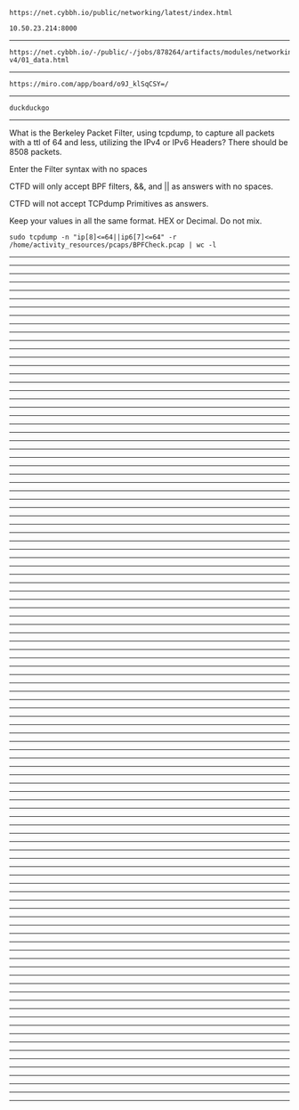     https://net.cybbh.io/public/networking/latest/index.html

    10.50.23.214:8000
____________________________________________________________________________________________________________________
    https://net.cybbh.io/-/public/-/jobs/878264/artifacts/modules/networking/slides-v4/01_data.html
____________________________________________________________________________________________________________________
    https://miro.com/app/board/o9J_klSqCSY=/
____________________________________________________________________________________________________________________
    duckduckgo
____________________________________________________________________________________________________________________
What is the Berkeley Packet Filter, using tcpdump, to capture all packets with a ttl of 64 and less, utilizing the IPv4 or IPv6 Headers? There should be 8508 packets.

Enter the Filter syntax with no spaces

   CTFD will only accept BPF filters, &&, and || as answers with no spaces.

   CTFD will not accept TCPdump Primitives as answers.

   Keep your values in all the same format. HEX or Decimal. Do not mix.

    sudo tcpdump -n "ip[8]<=64||ip6[7]<=64" -r /home/activity_resources/pcaps/BPFCheck.pcap | wc -l
____________________________________________________________________________________________________________________


____________________________________________________________________________________________________________________

____________________________________________________________________________________________________________________

____________________________________________________________________________________________________________________

____________________________________________________________________________________________________________________

____________________________________________________________________________________________________________________

____________________________________________________________________________________________________________________

____________________________________________________________________________________________________________________

____________________________________________________________________________________________________________________

____________________________________________________________________________________________________________________

____________________________________________________________________________________________________________________

____________________________________________________________________________________________________________________

____________________________________________________________________________________________________________________

____________________________________________________________________________________________________________________

____________________________________________________________________________________________________________________

____________________________________________________________________________________________________________________

____________________________________________________________________________________________________________________

____________________________________________________________________________________________________________________

____________________________________________________________________________________________________________________

____________________________________________________________________________________________________________________

____________________________________________________________________________________________________________________

____________________________________________________________________________________________________________________

____________________________________________________________________________________________________________________

____________________________________________________________________________________________________________________

____________________________________________________________________________________________________________________

____________________________________________________________________________________________________________________

____________________________________________________________________________________________________________________

____________________________________________________________________________________________________________________

____________________________________________________________________________________________________________________

____________________________________________________________________________________________________________________

____________________________________________________________________________________________________________________

____________________________________________________________________________________________________________________

____________________________________________________________________________________________________________________

____________________________________________________________________________________________________________________

____________________________________________________________________________________________________________________

____________________________________________________________________________________________________________________

____________________________________________________________________________________________________________________

____________________________________________________________________________________________________________________

____________________________________________________________________________________________________________________

____________________________________________________________________________________________________________________

____________________________________________________________________________________________________________________

____________________________________________________________________________________________________________________

____________________________________________________________________________________________________________________

____________________________________________________________________________________________________________________

____________________________________________________________________________________________________________________

____________________________________________________________________________________________________________________

____________________________________________________________________________________________________________________

____________________________________________________________________________________________________________________

____________________________________________________________________________________________________________________

____________________________________________________________________________________________________________________

____________________________________________________________________________________________________________________

____________________________________________________________________________________________________________________

____________________________________________________________________________________________________________________

____________________________________________________________________________________________________________________

____________________________________________________________________________________________________________________

____________________________________________________________________________________________________________________

____________________________________________________________________________________________________________________

____________________________________________________________________________________________________________________

____________________________________________________________________________________________________________________

____________________________________________________________________________________________________________________

____________________________________________________________________________________________________________________

____________________________________________________________________________________________________________________

____________________________________________________________________________________________________________________

____________________________________________________________________________________________________________________

____________________________________________________________________________________________________________________

____________________________________________________________________________________________________________________

____________________________________________________________________________________________________________________

____________________________________________________________________________________________________________________

____________________________________________________________________________________________________________________

____________________________________________________________________________________________________________________

____________________________________________________________________________________________________________________

____________________________________________________________________________________________________________________

____________________________________________________________________________________________________________________

____________________________________________________________________________________________________________________

____________________________________________________________________________________________________________________

____________________________________________________________________________________________________________________

____________________________________________________________________________________________________________________

____________________________________________________________________________________________________________________

____________________________________________________________________________________________________________________

____________________________________________________________________________________________________________________

____________________________________________________________________________________________________________________

____________________________________________________________________________________________________________________

____________________________________________________________________________________________________________________

____________________________________________________________________________________________________________________

____________________________________________________________________________________________________________________

____________________________________________________________________________________________________________________

____________________________________________________________________________________________________________________

____________________________________________________________________________________________________________________

____________________________________________________________________________________________________________________

____________________________________________________________________________________________________________________

____________________________________________________________________________________________________________________

____________________________________________________________________________________________________________________

____________________________________________________________________________________________________________________

____________________________________________________________________________________________________________________

____________________________________________________________________________________________________________________

____________________________________________________________________________________________________________________

____________________________________________________________________________________________________________________

____________________________________________________________________________________________________________________

____________________________________________________________________________________________________________________

____________________________________________________________________________________________________________________

____________________________________________________________________________________________________________________

____________________________________________________________________________________________________________________










